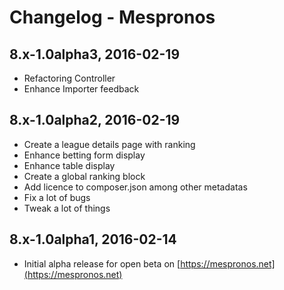 # Changelog - Mespronos 
## 8.x-1.0alpha3, 2016-02-19
  - Refactoring Controller
  - Enhance Importer feedback
  
## 8.x-1.0alpha2, 2016-02-19
  - Create a league details page with ranking
  - Enhance betting form display 
  - Enhance table display
  - Create a global ranking block 
  - Add licence to composer.json among other metadatas
  - Fix a lot of bugs
  - Tweak a lot of things
  
## 8.x-1.0alpha1, 2016-02-14
  - Initial alpha release for open beta on [https://mespronos.net](https://mespronos.net)
